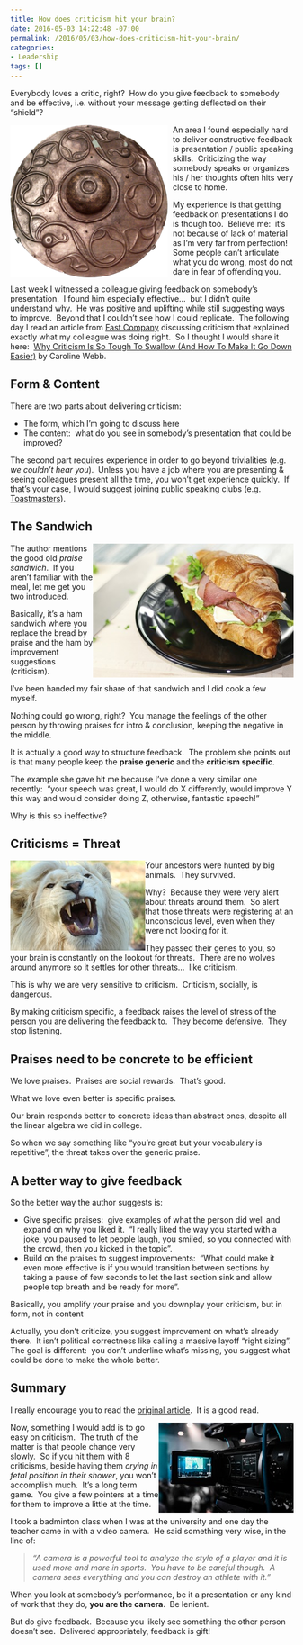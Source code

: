 ```yaml
---
title: How does criticism hit your brain?
date: 2016-05-03 14:22:48 -07:00
permalink: /2016/05/03/how-does-criticism-hit-your-brain/
categories:
- Leadership
tags: []
---
```

<p>Everybody loves a critic, right?&nbsp; How do you give feedback to somebody and be effective, i.e. without your message getting deflected on their “shield”?</p> <p><a href="/assets/posts/2016/2/how-does-criticism-hit-your-brain/280px-wandsworth_shield1.png"><img title="280px-Wandsworth_Shield[1]" style="border-top:0;border-right:0;background-image:none;border-bottom:0;float:left;padding-top:0;padding-left:0;border-left:0;margin:0 9px 0 0;display:inline;padding-right:0;" border="0" alt="280px-Wandsworth_Shield[1]" src="/assets/posts/2016/2/how-does-criticism-hit-your-brain/280px-wandsworth_shield1_thumb.png" width="280" align="left" height="271"/></a></p> <p>An area I found especially hard to deliver constructive feedback is presentation / public speaking skills.&nbsp; Criticizing the way somebody speaks or organizes his / her thoughts often hits very close to home.</p> <p>My experience is that getting feedback on presentations I do is though too.&nbsp; Believe me:&nbsp; it’s not because of lack of material as I’m very far from perfection!&nbsp; Some people can’t articulate what you do wrong, most do not dare in fear of offending you.</p> <p>Last week I witnessed a colleague giving feedback on somebody’s presentation.&nbsp; I found him especially effective…&nbsp; but I didn’t quite understand why.&nbsp; He was positive and uplifting while still suggesting ways to improve.&nbsp; Beyond that I couldn’t see how I could replicate.&nbsp; The following day I read an article from <a href="http://www.fastcompany.com" target="_blank">Fast Company</a> discussing criticism that explained exactly what my colleague was doing right.&nbsp; So I thought I would share it here:&nbsp; <a href="http://www.fastcompany.com/3058834/why-sweetening-your-criticism-with-compliments-makes-everything-worse" target="_blank">Why Criticism Is So Tough To Swallow (And How To Make It Go Down Easier)</a> by Caroline Webb.</p> <h2>Form &amp; Content</h2> <p>There are two parts about delivering criticism:</p> <ul> <li>The form, which I’m going to discuss here</li> <li>The content:&nbsp; what do you see in somebody’s presentation that could be improved?</li></ul> <p>The second part requires experience in order to go beyond trivialities (e.g. <em>we couldn’t hear you</em>).&nbsp; Unless you have a job where you are presenting &amp; seeing colleagues present all the time, you won’t get experience quickly.&nbsp; If that’s your case, I would suggest joining public speaking clubs (e.g. <a href="http://www.toastmasters.org/" target="_blank">Toastmasters</a>).</p> <h2>The Sandwich</h2> <p><a href="/assets/posts/2016/2/how-does-criticism-hit-your-brain/pexels-photo1.jpg"><img title="pexels-photo[1]" style="border-top:0;border-right:0;background-image:none;border-bottom:0;float:right;padding-top:0;padding-left:0;border-left:0;display:inline;padding-right:0;" border="0" alt="pexels-photo[1]" src="/assets/posts/2016/2/how-does-criticism-hit-your-brain/pexels-photo1_thumb.jpg" width="357" align="right" height="238"/></a></p> <p>The author mentions the good old <em>praise sandwich</em>.&nbsp; If you aren’t familiar with the meal, let me get you two introduced.</p> <p>Basically, it’s a ham sandwich where you replace the bread by praise and the ham by improvement suggestions (criticism).</p> <p>I’ve been handed my fair share of that sandwich and I did cook a few myself.</p> <p>Nothing could go wrong, right?&nbsp; You manage the feelings of the other person by throwing praises for intro &amp; conclusion, keeping the negative in the middle.</p> <p>It is actually a good way to structure feedback.&nbsp; The problem she points out is that many people keep the <strong>praise generic </strong>and the <strong>criticism specific</strong>.</p> <p>The example she gave hit me because I’ve done a very similar one recently:&nbsp; “your speech was great, I would do X differently, would improve Y this way and would consider doing Z, otherwise, fantastic speech!”</p> <p>Why is this so ineffective?</p> <h2>Criticisms = Threat</h2> <p><a href="/assets/posts/2016/2/how-does-criticism-hit-your-brain/pexels-photo-684211.jpg"><img title="pexels-photo-68421[1]" style="border-top:0;border-right:0;background-image:none;border-bottom:0;float:left;padding-top:0;padding-left:0;border-left:0;display:inline;padding-right:0;" border="0" alt="pexels-photo-68421[1]" src="/assets/posts/2016/2/how-does-criticism-hit-your-brain/pexels-photo-684211_thumb.jpg" width="240" align="left" height="160"/></a>Your ancestors were hunted by big animals.&nbsp; They survived.</p> <p>Why?&nbsp; Because they were very alert about threats around them.&nbsp; So alert that those threats were registering at an unconscious level, even when they were not looking for it.</p> <p>They passed their genes to you, so your brain is constantly on the lookout for threats.&nbsp; There are no wolves around anymore so it settles for other threats…&nbsp; like criticism.</p> <p>This is why we are very sensitive to criticism.&nbsp; Criticism, socially, is dangerous.</p> <p>By making criticism specific, a feedback raises the level of stress of the person you are delivering the feedback to.&nbsp; They become defensive.&nbsp; They stop listening.</p> <h2>Praises need to be concrete to be efficient</h2>  <p>We love praises.&nbsp; Praises are social rewards.&nbsp; That’s good.</p> <p>What we love even better is specific praises.</p> <p>Our brain responds better to concrete ideas than abstract ones, despite all the linear algebra we did in college.</p> <p>So when we say something like “you’re great but your vocabulary is repetitive”, the threat takes over the generic praise.</p> <h2>A better way to give feedback</h2> <p>So the better way the author suggests is:</p> <ul> <li>Give specific praises:&nbsp; give examples of what the person did well and expand on why you liked it.&nbsp; “I really liked the way you started with a joke, you paused to let people laugh, you smiled, so you connected with the crowd, then you kicked in the topic”.</li> <li>Build on the praises to suggest improvements:&nbsp; “What could make it even more effective is if you would transition between sections by taking a pause of few seconds to let the last section sink and allow people top breath and be ready for more”.</li></ul> <p>Basically, you amplify your praise and you downplay your criticism, but in form, not in content</p> <p>Actually, you don’t criticize, you suggest improvement on what’s already there.&nbsp; It isn’t political correctness like calling a massive layoff “right sizing”.&nbsp; The goal is different:&nbsp; you don’t underline what’s missing, you suggest what could be done to make the whole better.</p> <h2>Summary</h2> <p>I really encourage you to read the <a href="http://www.fastcompany.com/3058834/why-sweetening-your-criticism-with-compliments-makes-everything-worse" target="_blank">original article</a>.&nbsp; It is a good read.</p> <p><a href="/assets/posts/2016/2/how-does-criticism-hit-your-brain/pexels-photo-661341.jpg"><img title="SAMSUNG CSC" style="border-top:0;border-right:0;background-image:none;border-bottom:0;float:right;padding-top:0;padding-left:0;border-left:0;display:inline;padding-right:0;" border="0" alt="SAMSUNG CSC" src="/assets/posts/2016/2/how-does-criticism-hit-your-brain/pexels-photo-661341_thumb.jpg" width="240" align="right" height="160"/></a>Now, something I would add is to go easy on criticism.&nbsp; The truth of the matter is that people change very slowly.&nbsp; So if you hit them with 8 criticisms, beside having them <em>crying in fetal position in their shower</em>, you won’t accomplish much.&nbsp; It’s a long term game.&nbsp; You give a few pointers at a time for them to improve a little at the time.</p> <p>I took a badminton class when I was at the university and one day the teacher came in with a video camera.&nbsp; He said something very wise, in the line of:</p> <blockquote> <p><em>“A camera is a powerful tool to analyze the style of a player and it is used more and more in sports.&nbsp; You have to be careful though.&nbsp; A camera sees everything and you can destroy an athlete with it.”</em></p></blockquote> <p>When you look at somebody’s performance, be it a presentation or any kind of work that they do, <strong>you are the camera</strong>.&nbsp; Be lenient.</p> <p>But do give feedback.&nbsp; Because you likely see something the other person doesn’t see.&nbsp; Delivered appropriately, feedback is gift!</p>